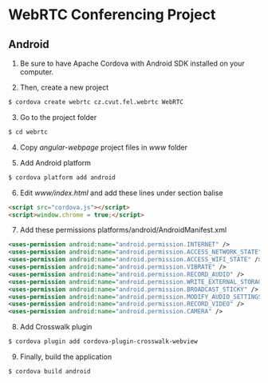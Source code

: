 WebRTC Conferencing Project
=========================

Android
-----------

1. Be sure to have Apache Cordova with Android SDK installed on your computer.

2. Then, create a new project

```bash
$ cordova create webrtc cz.cvut.fel.webrtc WebRTC
```

3. Go to the project folder

```bash
$ cd webrtc
```

4. Copy *angular-webpage* project files in *www* folder

5. Add Android platform

```bash
$ cordova platform add android
```

6. Edit *www/index.html* and add these lines under section balise

```html
<script src="cordova.js"></script>
<script>window.chrome = true;</script>
```

7. Add these permissions platforms/android/AndroidManifest.xml

```xml
<uses-permission android:name="android.permission.INTERNET" />
<uses-permission android:name="android.permission.ACCESS_NETWORK_STATE" />
<uses-permission android:name="android.permission.ACCESS_WIFI_STATE" />
<uses-permission android:name="android.permission.VIBRATE" />
<uses-permission android:name="android.permission.RECORD_AUDIO" />
<uses-permission android:name="android.permission.WRITE_EXTERNAL_STORAGE" />
<uses-permission android:name="android.permission.BROADCAST_STICKY" />
<uses-permission android:name="android.permission.MODIFY_AUDIO_SETTINGS" />
<uses-permission android:name="android.permission.RECORD_VIDEO" />
<uses-permission android:name="android.permission.CAMERA" />
```

8. Add Crosswalk plugin

```bash
$ cordova plugin add cordova-plugin-crosswalk-webview
```

9. Finally, build the application

```bash
$ cordova build android
```